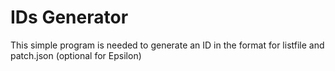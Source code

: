 # IDs Generator
This simple program is needed to generate an ID in the format for listfile and patch.json (optional for Epsilon)
